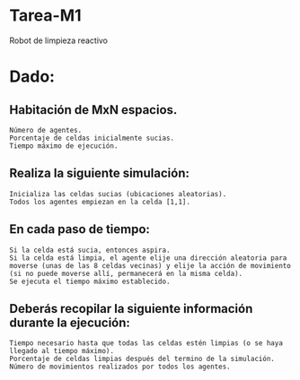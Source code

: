 # Tarea-M1
Robot de limpieza reactivo

# Dado:

## Habitación de MxN espacios.
  ```
  Número de agentes.
  Porcentaje de celdas inicialmente sucias.
  Tiempo máximo de ejecución.
  ```
  
## Realiza la siguiente simulación:
  ```
  Inicializa las celdas sucias (ubicaciones aleatorias).
  Todos los agentes empiezan en la celda [1,1].
  ```

## En cada paso de tiempo:
  ```
  Si la celda está sucia, entonces aspira.
  Si la celda está limpia, el agente elije una dirección aleatoria para moverse (unas de las 8 celdas vecinas) y elije la acción de movimiento (si no puede moverse allí, permanecerá en la misma celda).
  Se ejecuta el tiempo máximo establecido.
  ```

## Deberás recopilar la siguiente información durante la ejecución:
  ```
  Tiempo necesario hasta que todas las celdas estén limpias (o se haya llegado al tiempo máximo).
  Porcentaje de celdas limpias después del termino de la simulación.
  Número de movimientos realizados por todos los agentes.
  ```

